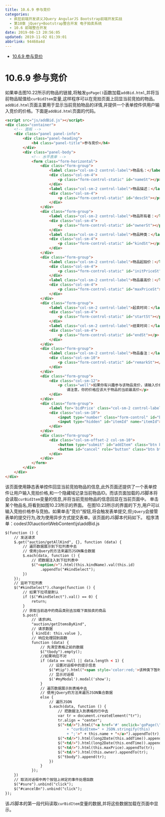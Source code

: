 ```yaml
---
title: 10.6.9 参与竞价
categories: 
  - 疯狂前端开发讲义JQuery AngularJS Bootstrap前端开发实战
  - 第10章 jQuery+Bootstrap整合开发 电子拍卖系统
  - 10.6 前端整合开发
date: 2019-08-13 20:56:05
updated: 2019-11-02 01:39:01
abbrlink: 94460a4d
---
```

- [10.6.9 参与竞价](/ReadingNotes/94460a4d/#10-6-9-参与竞价)

<!--more-->
<script src="https://cdn.bootcss.com/jquery/3.4.0/jquery.slim.min.js"></script>
<script>$(document).ready(function () {$(".post-body > ul:nth-child(1)").hide();});</script>

<!--end-->
# 10.6.9 参与竞价 #
如果单击图10.22所示的物品的链接,将触发`goPage()`函数加载`addBid.html`,并将当前物品赋值给`curBidItem`变量,这样程序可以在竞拍页面上回显当前竞拍的物品。
`addBid.html`页面主要用于显示当前竞拍物品的详情,并提供一个表单控件供用户输入竞价的价格。下面是`addBid.html`页面的代码。
```html
<script src="js/addBid.js"></script>
<div class="container">
	<!-- 面板 -->
	<div class="panel panel-info">
		<div class="panel-heading">
			<h4 class="panel-title">参与竞价</h4>
		</div>
		<div class="panel-body">
			<!-- 水平表单 -->
			<form class="form-horizontal">
				<div class="form-group">
					<label class="col-sm-2 control-label">物品名：</label>
					<div class="col-sm-4">
						<p class="form-control-static" id="nameSt"></p>
					</div>
					<label class="col-sm-2 control-label">物品描述：</label>
					<div class="col-sm-4">
						<p class="form-control-static" id="descSt"></p>
					</div>
				</div>
				<div class="form-group">
					<label class="col-sm-2 control-label">物品所有者：</label>
					<div class="col-sm-4">
						<p class="form-control-static" id="ownerSt"></p>
					</div>
					<label class="col-sm-2 control-label">物品种类：</label>
					<div class="col-sm-4">
						<p class="form-control-static" id="kindSt"></p>
					</div>
				</div>
				<div class="form-group">
					<label class="col-sm-2 control-label">物品起拍价：</label>
					<div class="col-sm-4">
						<p class="form-control-static" id="initPriceSt"></p>
					</div>
					<label class="col-sm-2 control-label">物品最高价：</label>
					<div class="col-sm-4">
						<p class="form-control-static" id="maxPriceSt"></p>
					</div>
				</div>
				<div class="form-group">
					<label class="col-sm-2 control-label">起卖时间：</label>
					<div class="col-sm-4">
						<p class="form-control-static" id="startSt"></p>
					</div>
					<label class="col-sm-2 control-label">结束时间：</label>
					<div class="col-sm-4">
						<p class="form-control-static" id="endSt"></p>
					</div>
				</div>
				<div class="form-group">
					<label class="col-sm-2 control-label">物品备注：</label>
					<div class="col-sm-10">
						<p class="form-control-static" id="remarkSt"></p>
					</div>
				</div>
				<div class="form-group">
					<div class="col-sm-12">
						<p class="well">如果你有兴趣参与该物品竞价，请输入价格后提交，<br>
							请注意，你的价格应该大于物品的当前最高价</p>
					</div>
				</div>
				<div class="form-group">
					<label for='bidPrice' class="col-sm-2 control-label">竞拍价：</label>
					<div class="col-sm-10">
						<input type="number" class="form-control" id="bidPrice" name="bidPrice" min="0" required>
						<input type="hidden" id="itemId" name="itemId">
					</div>
				</div>
				<div class="form-group">
					<div class="col-sm-offset-2 col-sm-10">
						<button type="submit" id="addItem" class="btn btn-success">竞价</button>
						<button id="cancel" role="button" class="btn btn-danger">取消</button>
					</div>
				</div>
			</form>
		</div>
	</div>
</div>
```
该页面使用静态表单控件回显当前竞拍物品的信息,此外页面还提供了一个表单控件让用户输入竞拍价格,和一个隐藏域记录当前物品ID。而该页面加载的JS脚本将会读取`curBidItem`变量的信息,并将当前竞拍物品的信息回显在当前页面中。
单击某个物品名,将看到如图10.23所示的界面。
在图10.23所示的界面的下方,用户可以输入竞拍价格参与竞拍。如果单击"竞价"按钮,将会触发表单提交,但`jQuery`会接管表单的提交行为,改为使用异步方式提交表单。该页面的JS脚本代码如下。
程序清单：codes\10\auction\WebContent\js\addBid.js
```html
$(function () {
	// 发送请求
	$.get("auction/getAllKind", {}, function (data) {
		// 遍历数据展示到下拉列表中去
		// 使用jQuery的方法来遍历JSON集合数据
		$.each(data, function () {
			// 把数据注入到下拉列表中
			$("<option/>").html(this.kindName).val(this.id)
				.appendTo("#kindSelect");
		})
	});
	// 监听下拉列表
	$("#kindSelect").change(function () {
		// 如果下拉项是默认
		if ($("#kindSelect").val() == 0) {
			return;
		}
		// 获取当前选中的商品类别去加载下面拍卖的商品
		$.post(
			// 请求URL
			"auction/getItemsByKind",
			// 请求数据
			{ kindId: this.value },
			// 响应处理回到函数
			function (data) {
				// 先清空表格之前的数据
				$("tbody").empty();
				//如果响应不对
				if (data == null || data.length < 1) {
					// 设置对话框中的提示信息
					$("#tip").html("<span style='color:red;'>该种类下暂时没有竞拍物品,请重新选择</span>");
					// 显示对话框
					$('#myModal').modal('show');
				}
				// 遍历数据展示到表格中去
				// 使用jQuery的方法来遍历JSON集合数据
				else {
					// 遍历JSON
					$.each(data, function () {
						// 把数据注入到表格的行中去
						var tr = document.createElement("tr");
						tr.align = "center";
						$("<td/>").html("<a href='#' onclick='goPage(\"addBid.html\");"
							+ "curBidItem=" + JSON.stringify(this)
							+ ";'>" + this.name + "</a>").appendTo(tr);
						$("<td/>").html(long2Date(this.addTime)).appendTo(tr);
						$("<td/>").html(long2Date(this.endTime)).appendTo(tr);
						$("<td/>").html(this.maxPrice).appendTo(tr);
						$("<td/>").html(this.owner).appendTo(tr);
						$("tbody").append(tr);
					})
				}
			});
	})
	// 取消对话框中两个按钮上绑定的事件处理函数
	$("#sure").unbind("click");
	$("#cancelBn").unbind("click");
});
```
该JS脚本的第一段代码读取`curBidItem`变量的数据,并将这些数据加载在页面中显示。

